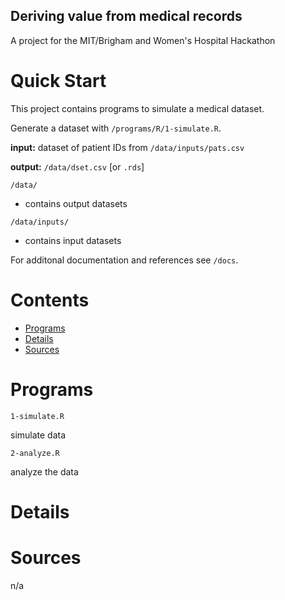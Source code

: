 ## Deriving value from medical records
A project for the MIT/Brigham and Women's Hospital Hackathon


Quick Start
===============================================================================
This project contains programs to simulate a medical dataset.

Generate a dataset with `/programs/R/1-simulate.R`. 

**input:** dataset of patient IDs from `/data/inputs/pats.csv`

**output:** `/data/dset.csv` [or `.rds`]



`/data/`

* contains output datasets

`/data/inputs/` 

* contains input datasets

For additonal documentation and references see `/docs`.




Contents
===============================================================================
* [Programs](#programs)
* [Details](#details)
* [Sources](#sources)


Programs
===============================================================================
`1-simulate.R`

simulate data


`2-analyze.R`

analyze the data



Details
===============================================================================

Sources 
===============================================================================
n/a
